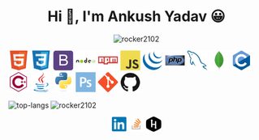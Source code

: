 <h1 align="center">Hi 👋, I'm Ankush Yadav 😀</h1>
<p align="center"> <img src="https://komarev.com/ghpvc/?username=rocker2102&color=blueviolet&label=Profile+Views" alt="rocker2102" /> </p>

<p align="left"><img src="https://raw.githubusercontent.com/Rocker2102/Rocker2102/master/icons/html5/html5-original.svg" alt="html5" width="40" height="40"/> <img src="https://raw.githubusercontent.com/Rocker2102/Rocker2102/master/icons/css3/css3-original.svg" alt="css3" width="40" height="40"/> 
<img src="https://raw.githubusercontent.com/Rocker2102/Rocker2102/master/icons/bootstrap/bootstrap-plain.svg" alt="bootstrap" width="40" height="40"/>
<img src="https://raw.githubusercontent.com/Rocker2102/Rocker2102/master/icons/nodejs/nodejs-original-wordmark.svg" alt="nodejs" width="40" height="40"/> <img src="https://raw.githubusercontent.com/Rocker2102/Rocker2102/master/icons/npm/npm-original-wordmark.svg" alt="npm" width="40" height="40"/> 
<img src="https://raw.githubusercontent.com/Rocker2102/Rocker2102/master/icons/javascript/javascript-original.svg" alt="javascript" width="40" height="40"/> <img src="https://raw.githubusercontent.com/Rocker2102/Rocker2102/master/icons/jquery/jquery-original.svg" alt="jquery" width="40" height="40"/>
<img src="https://raw.githubusercontent.com/Rocker2102/Rocker2102/master/icons/php/php-original.svg" alt="php" width="40" height="40"/> <img src="https://raw.githubusercontent.com/Rocker2102/Rocker2102/master/icons/mysql/mysql-original.svg" alt="mysql" width="40" height="40"/> 
<img src="https://raw.githubusercontent.com/Rocker2102/Rocker2102/master/icons/mongodb/mongodb-original.svg" alt="mongodb" width="40" height="40"/>
<img src="https://raw.githubusercontent.com/Rocker2102/Rocker2102/master/icons/c/c-original.svg" alt="c" width="40" height="40"/> <img src="https://raw.githubusercontent.com/Rocker2102/Rocker2102/master/icons/cplusplus/cplusplus-line.svg" alt="c++" width="40" height="40"/> 
<img src="https://raw.githubusercontent.com/Rocker2102/Rocker2102/master/icons/java/java-original.svg" alt="java" width="40" height="40"/> <img src="https://raw.githubusercontent.com/Rocker2102/Rocker2102/master/icons/python/python-original.svg" alt="python" width="40" height="40"/> 
<img src="https://raw.githubusercontent.com/Rocker2102/Rocker2102/master/icons/photoshop/photoshop-plain.svg" alt="photoshop" width="40" height="40"/> <img src="https://raw.githubusercontent.com/Rocker2102/Rocker2102/master/icons/git/git-original.svg" alt="git" width="40" height="40"/> <img src="https://raw.githubusercontent.com/Rocker2102/Rocker2102/master/icons/github/github-original.svg" alt="git" width="40" height="40"/>
</p>

<img src="https://github-readme-stats.vercel.app/api/top-langs/?username=rocker2102&layout=compact&count_private=true&theme=buefy" alt="top-langs" /> <img src="https://github-readme-stats.vercel.app/api/?username=rocker2102&layout=compact&count_private=true&show_icons=true&theme=radical" alt="rocker2102" />

<p align="center">
<a href="https://www.linkedin.com/in/rocker2102/" target="blank"><img align="center" src="https://raw.githubusercontent.com/Rocker2102/Rocker2102/master/icons/linkedin/linkedin-original.svg" alt="rocker2102" height="30" width="30" /></a>
<a href="https://stackoverflow.com/users/11625355/rocker2102" target="blank"><img align="center" src="https://raw.githubusercontent.com/Rocker2102/Rocker2102/master/icons/stackoverflow/stackoverflow-original.svg" alt="rocker2102" height="30" width="30" /></a>
<a href="https://www.hackerrank.com/Rocker2102" target="blank"><img align="center" src="https://raw.githubusercontent.com/Rocker2102/Rocker2102/master/icons/hackerrank/hackerrank-original.svg" alt="rocker2102" height="30" width="30" /></a>
</p>
